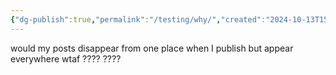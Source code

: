 ```yaml
---
{"dg-publish":true,"permalink":"/testing/why/","created":"2024-10-13T15:38:23.000-04:00"}
---
```


would my posts disappear from one place when I publish but appear everywhere wtaf ???? ????